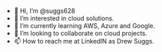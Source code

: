 - 👋 Hi, I’m @suggs628
- 👀 I’m interested in cloud solutions.
- 🌱 I’m currently learning AWS, Azure and Google.
- 💞️ I’m looking to collaborate on cloud projects.
- 📫 How to reach me at LinkedIN as Drew Suggs.

<!---
suggs628/suggs628 is a ✨ special ✨ repository because its `README.md` (this file) appears on your GitHub profile.
You can click the Preview link to take a look at your changes.
--->
